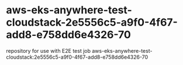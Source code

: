 # aws-eks-anywhere-test-cloudstack-2e5556c5-a9f0-4f67-add8-e758dd6e4326-70
repository for use with E2E test job aws-eks-anywhere-test-cloudstack:2e5556c5-a9f0-4f67-add8-e758dd6e4326-70

